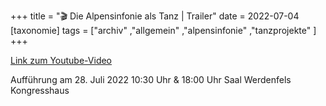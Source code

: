 +++
title = "🎬 Die Alpensinfonie als Tanz | Trailer"
date = 2022-07-04
[taxonomie]
tags = ["archiv" ,"allgemein" ,"alpensinfonie" ,"tanzprojekte" ]
+++

[Link zum Youtube-Video](https://www.youtube.com/watch?v=AJ-HfL24XGA)

Aufführung am 28. Juli 2022 10:30 Uhr & 18:00 Uhr Saal Werdenfels Kongresshaus
